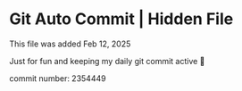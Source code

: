 # Git Auto Commit | Hidden File

This file was added Feb 12, 2025

Just for fun and keeping my daily git commit active 🤪

commit number: 2354449
